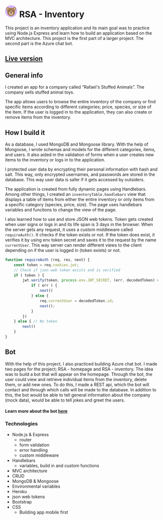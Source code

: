 # <img src="public/assets/apple-touch-icon.png" width="40" height="40"/> RSA - Inventory

This project is an inventory application and its main goal was to
practice using Node.js Express and learn how to build an application based on the MVC architecture. This project is 
the first part of a larger project. The second part is the Azure chat bot.

## [Live version](https://rafaels-inventory.herokuapp.com/)

## General info

I created an app for a company called “Rafael's Stuffed Animals”. The company sells stuffed animal toys.

The app allows users to browse the entire inventory of the company or find specific items according to different
categories; price, species, or size of the item. If the user is logged in to the application, they can also create or
remove items from the inventory.

## How I build it

As a database, I used MongoDB and Mongoose library. With the help of Mongoose, I wrote schemas and models for the
different categories, items, and users. It also aided in the validation of forms when a user creates new items to the
inventory or logs in to the application.

I protected user data by encrypting their personal information with hash and salt. This way, only encrypted usernames,
and passwords are stored in the database. This way user data is safer if it gets accessed by outsiders.

The application is created from fully dynamic pages using Handlebars. Among other things, I created an
``
inventoryTable.handlebars
``
view that displays a table of items from either the entire inventory or only items from a specific category (species,
price, size). The page uses handlebars variables and functions to change the view of the page.

I also learned how to use and store JSON web tokens. Token gets created when user signs or logs in and its life span is
3 days in the browser. When the server gets any request, it uses a custom middleware called ``requireAuth()``. It checks
if the token exists or not. If the token does exist, it verifies it by using env token secret and saves it to the
request by the name ``currentUser``. This way server can render different views to the client depending on if the user
is logged in (token exists) or not.

```javascript
function requireAuth (req, res, next) {
    const token = req.cookies.jwt;
    // Check if json web token exists and is verified
    if ( token ) {
        jwt.verify(token, process.env.JWT_SECRET, (err, decodedToken) => {
            if ( err ) {
                next()
            } else {
                req.currentUser = decodedToken.id;
                next();
            }
        })
    } else { // No token
        next()
    }
}
```

## Bot

With the help of this project, I also practiced building Azure chat bot. I made two pages for the project; RSA -
homepage and RSA - inventory. The idea was to build a bot that will appear on the homepage. Through the bot, the user
could view and retrieve individual items from the inventory, delete them, or add new ones. To do this, I made a REST
api, which the bot will contact and through which calls will be made to the database. In addition to this, the bot would
be able to tell general information about the company (mock data), would be able to tell jokes and greet the users.

#### Learn more about the bot [here](https://github.com/MiiaNyy/rsa-homepage)

### Technologies

- Node.js & Express
    - router
    - form validation
    - error handling
    - custom middleware
- Handlebars
    - variables, build in and custom functions
- MVC architecture
- CRUD
- MongoDB & Mongoose
- Environmental variables
- Heroku
- json web tokens
- Bootstrap
- CSS
    - Building app mobile first

